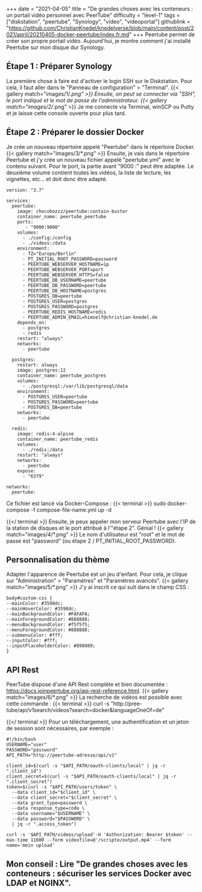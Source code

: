 +++
date = "2021-04-05"
title = "De grandes choses avec les conteneurs : un portail vidéo personnel avec PeerTube"
difficulty = "level-1"
tags = ["diskstation", "peertube", "Synology", "video", "videoportal"]
githublink = "https://github.com/ChristianKnedel/knedelverse/blob/main/content/post/2021/april/20210405-docker-peertube/index.fr.md"
+++
Peertube permet de créer son propre portail vidéo. Aujourd'hui, je montre comment j'ai installé Peertube sur mon disque dur Synology.
## Étape 1 : Préparer Synology
La première chose à faire est d'activer le login SSH sur le Diskstation. Pour cela, il faut aller dans le "Panneau de configuration" > "Terminal".
{{< gallery match="images/1/*.png" >}}
Ensuite, on peut se connecter via "SSH", le port indiqué et le mot de passe de l'administrateur.
{{< gallery match="images/2/*.png" >}}
Je me connecte via Terminal, winSCP ou Putty et je laisse cette console ouverte pour plus tard.
## Étape 2 : Préparer le dossier Docker
Je crée un nouveau répertoire appelé "Peertube" dans le répertoire Docker.
{{< gallery match="images/3/*.png" >}}
Ensuite, je vais dans le répertoire Peertube et j'y crée un nouveau fichier appelé "peertube.yml" avec le contenu suivant. Pour le port, la partie avant "9000 :" peut être adaptée. Le deuxième volume contient toutes les vidéos, la liste de lecture, les vignettes, etc... et doit donc être adapté.
```
version: "3.7"

services:
  peertube:
    image: chocobozzz/peertube:contain-buster
    container_name: peertube_peertube
    ports:
       - "9000:9000"
    volumes:
      - ./config:/config
      - ./videos:/data
    environment:
      - TZ="Europe/Berlin"
      - PT_INITIAL_ROOT_PASSWORD=password
      - PEERTUBE_WEBSERVER_HOSTNAME=ip
      - PEERTUBE_WEBSERVER_PORT=port
      - PEERTUBE_WEBSERVER_HTTPS=false
      - PEERTUBE_DB_USERNAME=peertube
      - PEERTUBE_DB_PASSWORD=peertube
      - PEERTUBE_DB_HOSTNAME=postgres
      - POSTGRES_DB=peertube
      - POSTGRES_USER=postgres
      - POSTGRES_PASSWORD=postgres
      - PEERTUBE_REDIS_HOSTNAME=redis
      - PEERTUBE_ADMIN_EMAIL=himself@christian-knedel.de
    depends_on:
      - postgres
      - redis
    restart: "always"
    networks:
      - peertube

  postgres:
    restart: always
    image: postgres:12
    container_name: peertube_postgres
    volumes:
      - ./postgresql:/var/lib/postgresql/data
    environment:
      - POSTGRES_USER=peertube
      - POSTGRES_PASSWORD=peertube
      - POSTGRES_DB=peertube
    networks:
      - peertube

  redis:
    image: redis:4-alpine
    container_name: peertube_redis
    volumes:
      - ./redis:/data
    restart: "always"
    networks:
      - peertube
    expose:
      - "6379"

networks:
  peertube:

```
Ce fichier est lancé via Docker-Compose :
{{< terminal >}}
sudo docker-compose -f compose-file-name.yml up -d

{{</ terminal >}}
Ensuite, je peux appeler mon serveur Peertube avec l'IP de la station de disques et le port attribué à l'"étape 2". Génial !
{{< gallery match="images/4/*.png" >}}
Le nom d'utilisateur est "root" et le mot de passe est "password" (ou étape 2 / PT_INITIAL_ROOT_PASSWORD).
## Personnalisation du thème
Adapter l'apparence de Peertube est un jeu d'enfant. Pour cela, je clique sur "Administration" > "Paramètres" et "Paramètres avancés".
{{< gallery match="images/5/*.png" >}}
J'y ai inscrit ce qui suit dans le champ CSS :
```
body#custom-css {
--mainColor: #3598dc;
--mainHoverColor: #3598dc;
--mainBackgroundColor: #FAFAFA;
--mainForegroundColor: #888888;
--menuBackgroundColor: #f5f5f5;
--menuForegroundColor: #888888;
--submenuColor: #fff;
--inputColor: #fff;
--inputPlaceholderColor: #898989;
}

```

## API Rest
PeerTube dispose d'une API Rest complète et bien documentée : https://docs.joinpeertube.org/api-rest-reference.html.
{{< gallery match="images/6/*.png" >}}
La recherche de vidéos est possible avec cette commande :
{{< terminal >}}
curl -s "http://pree-tube/api/v1search/videos?search=docker&languageOneOf=de"

{{</ terminal >}}
Pour un téléchargement, une authentification et un jeton de session sont nécessaires, par exemple :
```
#!/bin/bash
USERNAME="user"
PASSWORD="password"
API_PATH="http://peertube-adresse/api/v1"

client_id=$(curl -s "$API_PATH/oauth-clients/local" | jq -r ".client_id")
client_secret=$(curl -s "$API_PATH/oauth-clients/local" | jq -r ".client_secret")
token=$(curl -s "$API_PATH/users/token" \
  --data client_id="$client_id" \
  --data client_secret="$client_secret" \
  --data grant_type=password \
  --data response_type=code \
  --data username="$USERNAME" \
  --data password="$PASSWORD" \
  | jq -r ".access_token")

curl -s '$API_PATH/videos/upload'-H 'Authorization: Bearer $token' --max-time 11600 --form videofile=@'/scripte/output.mp4' --form name='mein upload' 

```

## Mon conseil : Lire "De grandes choses avec les conteneurs : sécuriser les services Docker avec LDAP et NGINX".

